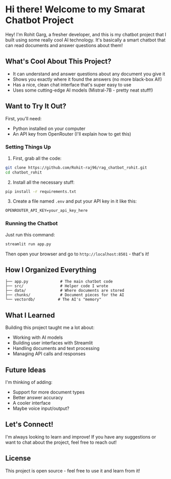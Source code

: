 # Hi there!  Welcome to my Smarat Chatbot Project

Hey! I'm Rohit Garg, a fresher developer, and this is my chatbot project that I built using some really cool AI technology. It's basically a smart chatbot that can read documents and answer questions about them!

## What's Cool About This Project? 

- It can understand and answer questions about any document you give it
- Shows you exactly where it found the answers (no more black-box AI!)
- Has a nice, clean chat interface that's super easy to use
- Uses some cutting-edge AI models (Mistral-7B - pretty neat stuff!)

## Want to Try It Out? 

First, you'll need:
- Python installed on your computer
- An API key from OpenRouter (I'll explain how to get this)

### Setting Things Up 

1. First, grab all the code:
```bash
git clone https://github.com/Rohit-raj96/rag_chatbot_rohit.git
cd chatbot_rohit
```

2. Install all the necessary stuff:
```bash
pip install -r requirements.txt
```

3. Create a file named `.env` and put your API key in it like this:
```
OPENROUTER_API_KEY=your_api_key_here
```

### Running the Chatbot 

Just run this command:
```bash
streamlit run app.py
```

Then open your browser and go to `http://localhost:8501` - that's it!

## How I Organized Everything 

```
├── app.py              # The main chatbot code
├── src/                # Helper code I wrote
├── data/               # Where documents are stored
├── chunks/             # Document pieces for the AI
└── vectordb/          # The AI's "memory"
```

## What I Learned 

Building this project taught me a lot about:
- Working with AI models
- Building user interfaces with Streamlit
- Handling documents and text processing
- Managing API calls and responses

## Future Ideas 

I'm thinking of adding:
- Support for more document types
- Better answer accuracy
- A cooler interface
- Maybe voice input/output?

## Let's Connect! 

I'm always looking to learn and improve! If you have any suggestions or want to chat about the project, feel free to reach out!

## License

This project is open source - feel free to use it and learn from it!
